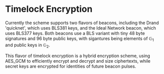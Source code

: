 # Timelock Encryption

Currently the scheme supports two flavors of beacons, including the Drand 'quicknet', which uses BLS381 keys, and the Ideal Network beacon, which uses BLS377 keys. Both beacons use a BLS variant with tiny 48 byte signatures and 96 byte public keys, with sigantures being elements of $\mathbb{G}_1$ and public keys in $\mathbb{G}_2$. 

This flavor of timelock encryption is a hybrid encryption scheme, using AES_GCM to efficiently encrypt and decrypt and size ciphertexts, while secret keys are encrypted for identities of future beacon pulses.